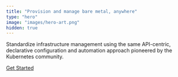 ```yaml
---
title: "Provision and manage bare metal, anywhere"
type: "hero"
image: "images/hero-art.png"
hidden: true
---
```


Standardize infrastructure management using the same API-centric, declarative configuration and automation approach pioneered by the Kubernetes community.

[Get Started](/docs/setup/getting_started/)
